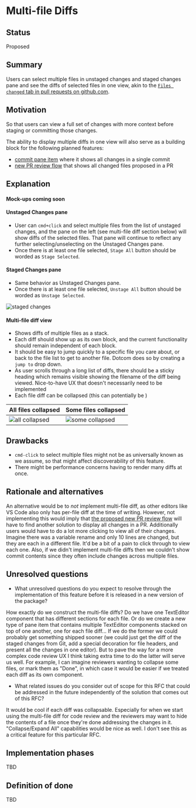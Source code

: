 # Multi-file Diffs

## Status

Proposed

## Summary

Users can select multiple files in unstaged changes and staged changes pane and see the diffs of selected files in one view, akin to the [`Files changed` tab in pull requests on github.com](https://github.com/atom/github/pull/1753/files).

## Motivation

So that users can view a full set of changes with more context before staging or committing those changes.

The ability to display multiple diffs in one view will also serve as a building block for the following planned features:
- [commit pane item](#1655) where it shows all changes in a single commit
- [new PR review flow](https://github.com/atom/github/blob/master/docs/rfcs/003-pull-request-review.md) that shows all changed files proposed in a PR


## Explanation

#### Mock-ups coming soon


#### Unstaged Changes pane
- User can `cmd+click` and select multiple files from the list of unstaged changes, and the pane on the left (see multi-file diff section below) will show diffs of the selected files. That pane will continue to reflect any further selecting/unselecting on the Unstaged Changes pane.
- Once there is at least one file selected, `Stage All` button should be worded as `Stage Selected`.

#### Staged Changes pane
- Same behavior as Unstaged Changes pane.
- Once there is at least one file selected, `Unstage All` button should be worded as `Unstage Selected`.

![staged changes](https://user-images.githubusercontent.com/378023/47497740-0a0b3200-d896-11e8-85af-7c644af9ca37.png)

#### Multi-file diff view

- Shows diffs of multiple files as a stack.
- Each diff should show up as its own block, and the current functionality should remain independent of each block.
- It should be easy to jump quickly to a specific file you care about, or back to the file list to get to another file. Dotcom does so by creating a `jump to` drop down.
- As user scrolls through a long list of diffs, there should be a sticky heading which remains visible showing the filename of the diff being viewed.
Nice-to-have UX that doesn't necessarily need to be implemented
- Each file diff can be collapsed (this can potentially be )

All files collapsed | Some files collapsed
--- | ---
![all collapsed](https://user-images.githubusercontent.com/378023/47497741-0a0b3200-d896-11e8-90b5-4153009f80b4.png) | ![some collapsed](https://user-images.githubusercontent.com/378023/47498408-27410000-d898-11e8-8e4b-c02dafe7e35a.png)


## Drawbacks

- `cmd-click` to select multiple files might not be as universally known as we assume, so that might affect discoverability of this feature.
- There might be performance concerns having to render many diffs at once.

## Rationale and alternatives

An alternative would be to _not_ implement multi-file diff, as other editors like VS Code also only has per-file diff at the time of writing. However, not implementing this would imply that [the proposed new PR review flow](https://github.com/atom/github/blob/master/docs/rfcs/003-pull-request-review.md) will have to find another solution to display all changes in a PR. Additionally users would have to do a lot more clicking to view all of their changes. Imagine there was a variable rename and only 10 lines are changed, but they are each in a different file. It'd be a bit of a pain to click through to view each one. Also, if we didn't implement multi-file diffs then we couldn't show commit contents since they often include changes across multiple files.

## Unresolved questions

- What unresolved questions do you expect to resolve through the implementation of this feature before it is released in a new version of the package?

How exactly do we construct the multi-file diffs? Do we have one TextEditor component that has different sections for each file. Or do we create a new type of pane item that contains multiple TextEditor components stacked on top of one another, one for each file diff... If we do the former we could probably get something shipped sooner (we could just get the diff of the staged changes from Git, add a special decoration for file headers, and present all the changes in one editor). But to pave the way for a more complex code review UX I think taking extra time to do the latter will serve us well. For example, I can imagine reviewers wanting to collapse some files, or mark them as "Done", in which case it would be easier if we treated each diff as its own component.

- What related issues do you consider out of scope for this RFC that could be addressed in the future independently of the solution that comes out of this RFC?

It would be cool if each diff was collapsable. Especially for when we start using the multi-file diff for code review and the reviewers may want to hide the contents of a file once they're done addressing the changes in it. "Collapse/Expand All" capabilities would be nice as well. I don't see this as a critical feature for this particular RFC.

## Implementation phases
TBD

## Definition of done
TBD

